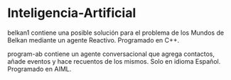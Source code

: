 # Inteligencia-Artificial

belkan1 contiene una posible solución para el problema de los Mundos de Belkan
mediante un agente Reactivo. Programado en C++.

program-ab contiene un agente conversacional que agrega contactos, añade eventos
y hace recuentos de los mismos. Solo en idioma Español. Programado en AIML.
